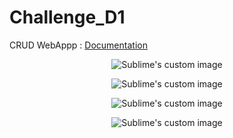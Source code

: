 # Challenge_D1
CRUD WebAppp : [Documentation](https://github.com/kelvinmagalhaes/Challenge_D1/tree/main/WebApplication7/WebApplication7/Docs/Doxygen)
<p align="center">
  <img src="https://user-images.githubusercontent.com/61787709/161472370-74d8fee2-3103-442f-85c6-f8db639e2b0c.png?raw=true" alt="Sublime's custom image"/>
</p>

<p align="center">
  <img src="https://user-images.githubusercontent.com/61787709/161667336-99f8fc9c-6c74-4a68-a660-9af0c4496435.png?raw=true" alt="Sublime's custom image"/>
</p>

<p align="center">
  <img src="https://user-images.githubusercontent.com/61787709/161667731-1553ba84-e5f4-4f44-8746-48b2b33508ff.png?raw=true" alt="Sublime's custom image"/>
</p>

<p align="center">
  <img src="https://user-images.githubusercontent.com/61787709/161667494-90310f7d-fcad-4d37-badc-3715e9e06248.pngraw=true" alt="Sublime's custom image"/>
</p>
